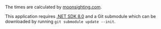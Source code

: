 The times are calculated by [moonsighting.com](https://moonsighting.com/how-we.html).

This application requires [.NET SDK 8.0](https://dotnet.microsoft.com/en-us/download/dotnet/8.0) and a Git submodule which can be downloaded by running `git submodule update --init`.
